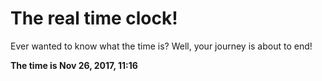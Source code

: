 # The real time clock!

Ever wanted to know what the time is? Well, your journey is about to end!

**The time is Nov 26, 2017, 11:16**